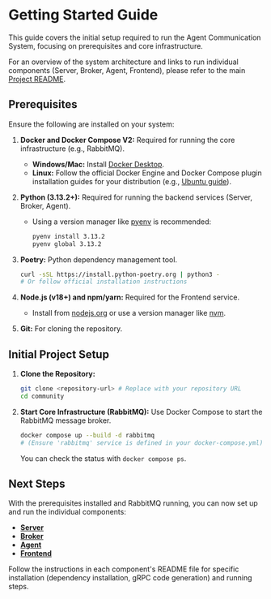 # Getting Started Guide

This guide covers the initial setup required to run the Agent Communication System, focusing on prerequisites and core infrastructure.

For an overview of the system architecture and links to run individual components (Server, Broker, Agent, Frontend), please refer to the main [Project README](./README.md).

## Prerequisites

Ensure the following are installed on your system:

1.  **Docker and Docker Compose V2:** Required for running the core infrastructure (e.g., RabbitMQ).
    *   **Windows/Mac:** Install [Docker Desktop](https://www.docker.com/products/docker-desktop).
    *   **Linux:** Follow the official Docker Engine and Docker Compose plugin installation guides for your distribution (e.g., [Ubuntu guide](https://docs.docker.com/engine/install/ubuntu/)).

2.  **Python (3.13.2+):** Required for running the backend services (Server, Broker, Agent).
    *   Using a version manager like [pyenv](https://github.com/pyenv/pyenv) is recommended:
        ```bash
        pyenv install 3.13.2
        pyenv global 3.13.2
        ```

3.  **Poetry:** Python dependency management tool.
    ```bash
    curl -sSL https://install.python-poetry.org | python3 -
    # Or follow official installation instructions
    ```

4.  **Node.js (v18+) and npm/yarn:** Required for the Frontend service.
    *   Install from [nodejs.org](https://nodejs.org/) or use a version manager like [nvm](https://github.com/nvm-sh/nvm).

5.  **Git:** For cloning the repository.

## Initial Project Setup

1.  **Clone the Repository:**
    ```bash
    git clone <repository-url> # Replace with your repository URL
    cd community
    ```

2.  **Start Core Infrastructure (RabbitMQ):**
    Use Docker Compose to start the RabbitMQ message broker.
    ```bash
    docker compose up --build -d rabbitmq
    # (Ensure 'rabbitmq' service is defined in your docker-compose.yml)
    ```
    You can check the status with `docker compose ps`.

## Next Steps

With the prerequisites installed and RabbitMQ running, you can now set up and run the individual components:

*   **[Server](./server/README.md)**
*   **[Broker](./broker/README.md)**
*   **[Agent](./agent/README.md)**
*   **[Frontend](./frontend/README.md)**

Follow the instructions in each component's README file for specific installation (dependency installation, gRPC code generation) and running steps.